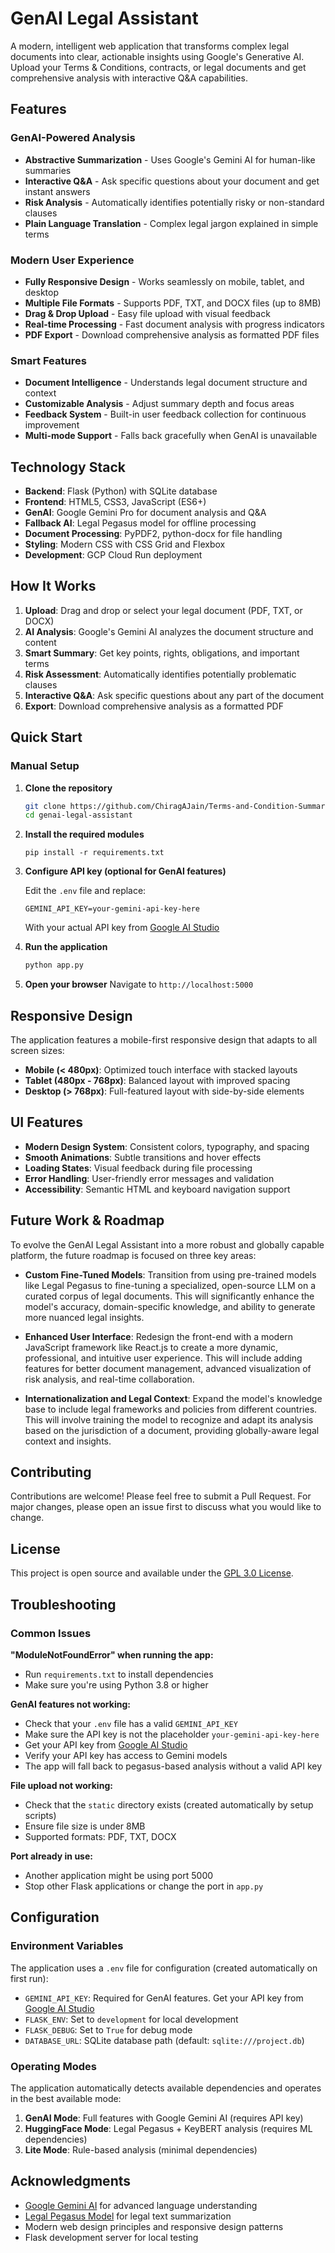 # GenAI Legal Assistant

A modern, intelligent web application that transforms complex legal documents into clear, actionable insights using Google's Generative AI. Upload your Terms & Conditions, contracts, or legal documents and get comprehensive analysis with interactive Q&A capabilities.

## Features

### GenAI-Powered Analysis
- **Abstractive Summarization** - Uses Google's Gemini AI for human-like summaries
- **Interactive Q&A** - Ask specific questions about your document and get instant answers
- **Risk Analysis** - Automatically identifies potentially risky or non-standard clauses
- **Plain Language Translation** - Complex legal jargon explained in simple terms

### Modern User Experience
- **Fully Responsive Design** - Works seamlessly on mobile, tablet, and desktop
- **Multiple File Formats** - Supports PDF, TXT, and DOCX files (up to 8MB)
- **Drag & Drop Upload** - Easy file upload with visual feedback
- **Real-time Processing** - Fast document analysis with progress indicators
- **PDF Export** - Download comprehensive analysis as formatted PDF files

### Smart Features
- **Document Intelligence** - Understands legal document structure and context
- **Customizable Analysis** - Adjust summary depth and focus areas
- **Feedback System** - Built-in user feedback collection for continuous improvement
- **Multi-mode Support** - Falls back gracefully when GenAI is unavailable

## Technology Stack

- **Backend**: Flask (Python) with SQLite database
- **Frontend**: HTML5, CSS3, JavaScript (ES6+)
- **GenAI**: Google Gemini Pro for document analysis and Q&A
- **Fallback AI**: Legal Pegasus model for offline processing
- **Document Processing**: PyPDF2, python-docx for file handling
- **Styling**: Modern CSS with CSS Grid and Flexbox
- **Development**: GCP Cloud Run deployment

## How It Works

1. **Upload**: Drag and drop or select your legal document (PDF, TXT, or DOCX)
2. **AI Analysis**: Google's Gemini AI analyzes the document structure and content
3. **Smart Summary**: Get key points, rights, obligations, and important terms
4. **Risk Assessment**: Automatically identifies potentially problematic clauses
5. **Interactive Q&A**: Ask specific questions about any part of the document
6. **Export**: Download comprehensive analysis as a formatted PDF

## Quick Start

### Manual Setup

1. **Clone the repository**
   ```bash
   git clone https://github.com/ChiragAJain/Terms-and-Condition-Summariser-using-NLP
   cd genai-legal-assistant
   ```
2. **Install the required modules**
   ```
   pip install -r requirements.txt
   ```
3. **Configure API key (optional for GenAI features)**
   
   Edit the `.env` file and replace:
   ```
   GEMINI_API_KEY=your-gemini-api-key-here
   ```
   
   With your actual API key from [Google AI Studio](https://makersuite.google.com/app/apikey)

4. **Run the application**
   ```bash
   python app.py
   ```

5. **Open your browser**
   Navigate to `http://localhost:5000`


## Responsive Design

The application features a mobile-first responsive design that adapts to all screen sizes:

- **Mobile (< 480px)**: Optimized touch interface with stacked layouts
- **Tablet (480px - 768px)**: Balanced layout with improved spacing
- **Desktop (> 768px)**: Full-featured layout with side-by-side elements

## UI Features

- **Modern Design System**: Consistent colors, typography, and spacing
- **Smooth Animations**: Subtle transitions and hover effects
- **Loading States**: Visual feedback during file processing
- **Error Handling**: User-friendly error messages and validation
- **Accessibility**: Semantic HTML and keyboard navigation support

## Future Work & Roadmap
To evolve the GenAI Legal Assistant into a more robust and globally capable platform, the future roadmap is focused on three key areas:

- **Custom Fine-Tuned Models**: Transition from using pre-trained models like Legal Pegasus to fine-tuning a specialized, open-source LLM on a curated corpus of legal documents. This will significantly enhance the model's accuracy, domain-specific knowledge, and ability to generate more nuanced legal insights.

- **Enhanced User Interface**: Redesign the front-end with a modern JavaScript framework like React.js to create a more dynamic, professional, and intuitive user experience. This will include adding features for better document management, advanced visualization of risk analysis, and real-time collaboration.

- **Internationalization and Legal Context**: Expand the model's knowledge base to include legal frameworks and policies from different countries. This will involve training the model to recognize and adapt its analysis based on the jurisdiction of a document, providing globally-aware legal context and insights.

## Contributing

Contributions are welcome! Please feel free to submit a Pull Request. For major changes, please open an issue first to discuss what you would like to change.

## License

This project is open source and available under the [GPL 3.0 License](LICENSE).

## Troubleshooting

### Common Issues

**"ModuleNotFoundError" when running the app:**
- Run `requirements.txt` to install dependencies
- Make sure you're using Python 3.8 or higher

**GenAI features not working:**
- Check that your `.env` file has a valid `GEMINI_API_KEY`
- Make sure the API key is not the placeholder `your-gemini-api-key-here`
- Get your API key from [Google AI Studio](https://makersuite.google.com/app/apikey)
- Verify your API key has access to Gemini models
- The app will fall back to pegasus-based analysis without a valid API key

**File upload not working:**
- Check that the `static` directory exists (created automatically by setup scripts)
- Ensure file size is under 8MB
- Supported formats: PDF, TXT, DOCX

**Port already in use:**
- Another application might be using port 5000
- Stop other Flask applications or change the port in `app.py`

## Configuration

### Environment Variables

The application uses a `.env` file for configuration (created automatically on first run):

- `GEMINI_API_KEY`: Required for GenAI features. Get your API key from [Google AI Studio](https://makersuite.google.com/app/apikey)
- `FLASK_ENV`: Set to `development` for local development
- `FLASK_DEBUG`: Set to `True` for debug mode
- `DATABASE_URL`: SQLite database path (default: `sqlite:///project.db`)

### Operating Modes

The application automatically detects available dependencies and operates in the best available mode:

1. **GenAI Mode**: Full features with Google Gemini AI (requires API key)
2. **HuggingFace Mode**: Legal Pegasus + KeyBERT analysis (requires ML dependencies)
3. **Lite Mode**: Rule-based analysis (minimal dependencies)

## Acknowledgments

- [Google Gemini AI](https://ai.google.dev/) for advanced language understanding
- [Legal Pegasus Model](https://huggingface.co/nsi319/legal-pegasus) for legal text summarization
- Modern web design principles and responsive design patterns
- Flask development server for local testing

